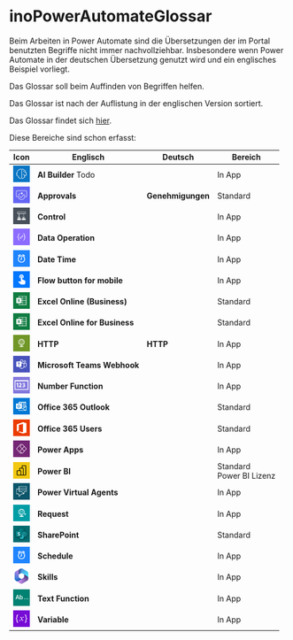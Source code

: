 # inoPowerAutomateGlossar

Beim Arbeiten in Power Automate sind die Übersetzungen der im Portal benutzten Begriffe nicht immer nachvollziehbar. Insbesondere wenn Power Automate in der deutschen Übersetzung genutzt wird und ein englisches Beispiel vorliegt.

Das Glossar soll beim Auffinden von Begriffen helfen. 

Das Glossar ist nach der Auflistung in der englischen Version sortiert.

Das Glossar findet sich [hier](/PowerAutomateGlossar.md).

Diese Bereiche sind schon erfasst:

| Icon | Englisch | Deutsch | Bereich |
| --- | --- | --- | --- |
| <img src="/sources/aiBuilderNew.51dbdb6b.png" alt="AI Builder" width="30" height="30"> | **AI Builder** Todo| | In App |
| <img src="/sources/approval_icon.png" alt="Approvals" width="30" height="30">| **Approvals** | **Genehmigungen** | Standard |
| <img src="/sources/condition.4c34404e.png" alt="Control" width="30" height="30"> | **Control** | | In App |
| <img src="/sources/dataoperationedit.2c8a4d5e.png" alt="Data Operations" width="30" height="30"> | **Data Operation**     |  | In App |
| <img src="/sources/datetime.6adce4c8.png" alt="Date Time" width="30" height="30"> | **Date Time** |  | In App |
| <img src="/sources/button.c0d4736c.png" alt="Flow button for mobil" width="30" height="30"> | **Flow button for mobile** |  | In App |
| <img src="/sources/excel_icon.png"  alt ="Excel Online (Business)" width="30" height="30">| **Excel Online (Business)** |  | Standard |
| <img src="/sources/excel_icon.png"  alt ="Excel Online for Business" width="30" height="30">| **Excel Online  for Business** |  | Standard |
| <img src="/sources/http.a0aaded8.png"  alt ="HTTP" width="30" height="30"> | **HTTP** | **HTTP** | In App |
| <img src="/sources/teams.dd2b07cb.png"  alt ="Microsoft Teams Webhook" width="30" height="30"> | **Microsoft Teams Webhook** |  | In App|
| <img src="/sources/numberfunctions.31ce8522.png"  alt ="Number Function" width="30" height="30"> | **Number Function** |  | In App | 
| <img src="/sources/outlook_icon.png"  alt ="Office Outlook 365" width="30" height="30"> | **Office 365 Outlook** |  | Standard |
| <img src="/sources/office365users.png"  alt ="Office Outlook 365" width="30" height="30"> | **Office 365 Users** |  | Standard |
| <img src="/sources/PowerApps2.05e0cdd0.png"  alt ="Power Apps" width="30" height="30"> | **Power Apps** |  | In App |
| <img src="/sources/powerbiicon.png"  alt ="Power BI" width="30" height="30"> | **Power BI** |  | Standard</br> Power BI Lizenz |
| <img src="/sources/PowerVirtualAgents2.c357140b.png"  alt ="Power Virtual Agents" width="30" height="30"> | **Power Virtual Agents** |  | In App |
| <img src="/sources/request.1cff129c.png"  alt ="Request" width="30" height="30"> | **Request** |  | In App |
| <img src="/sources/sharepointonline2.3946a5b5.png"  alt ="SharePoint" width="30" height="30"> | **SharePoint** |  | Standard |
| <img src="/sources/datetime.6adce4c8.png"  alt ="Schedule" width="30" height="30"> | **Schedule** |  | In App |
| <img src="/sources/Skills.4cd3778f.png"  alt ="Skills" width="30" height="30">| **Skills** |  | In App |
| <img src="/sources/textfunctions.46a2303c.png"  alt ="Text Function" width="30" height="30"> | **Text Function** |  | In App |
| <img src="/sources/variables.e1611a86.png"  alt ="Variable" width="30" height="30"> | **Variable** |  | In App |
